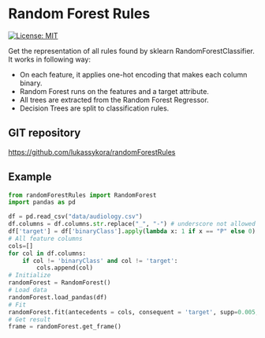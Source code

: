 # Random Forest Rules
 [![License: MIT](https://img.shields.io/badge/License-MIT-yellow.svg)](https://opensource.org/licenses/MIT)

Get the representation of all rules found by sklearn RandomForestClassifier. It works in following way:

- On each feature, it applies one-hot encoding that makes each column binary.
- Random Forest runs on the features and a target attribute.
- All trees are extracted from the Random Forest Regressor.
- Decision Trees are split to classification rules.


## GIT repository

https://github.com/lukassykora/randomForestRules

## Example
```python
from randomForestRules import RandomForest
import pandas as pd

df = pd.read_csv("data/audiology.csv")
df.columns = df.columns.str.replace("_", "-") # underscore not allowed
df['target'] = df['binaryClass'].apply(lambda x: 1 if x == "P" else 0) # target musts be numerical
# All feature columns
cols=[]
for col in df.columns:
    if col != 'binaryClass' and col != 'target':
        cols.append(col)
# Initialize
randomForest = RandomForest()
# Load data
randomForest.load_pandas(df)
# Fit
randomForest.fit(antecedents = cols, consequent = 'target', supp=0.005, conf=50)
# Get result
frame = randomForest.get_frame()
```
